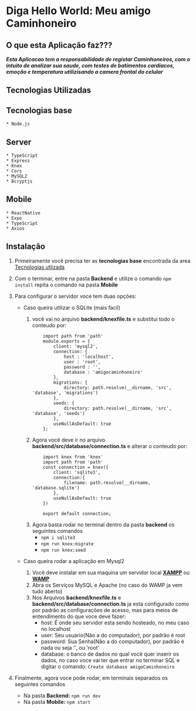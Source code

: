# Diga Hello World: **Meu amigo Caminhoneiro**
## O que esta Aplicação faz???
***Esta Aplicacao tem a responsabilidade de registar Caminhoneiros, com o intuito de analizar sua saude, com testes de batimentos cardiacos, emoção e temperatura utilizisando a camera frontal do celular*** 

## **Tecnologias Utilizadas**
## Tecnologias base
    * Node.js
    
## Server
    * TypeScript      
    * Express
    * Knex
    * Cors
    * MySQL2
    * Bcryptjs
    
## Mobile
    * ReactNative
    * Expo
    * TypeScript 
    * Axios

## Instalação
1. Primeiramente você precisa ter as **tecnologias base** encontrada da area [Tecnologias utlizada](#tecnologias-utilizadas)
2. Com o terminar, entre na pasta **Backend** e utilize o comando ```npm install``` repita o comando na pasta **Mobile**
3. Para configurar o servidor voce tem duas opções: 
   * Caso queira utilizar o SQLite (mais facil)
        1. você vai no arquivo **backend/knexfile.ts** e substitui todo o conteudo por:
            ``` 
                import path from 'path'
                module.exports = {
                    client: 'mysql2',
                    connection: {
                        host : 'localhost',
                        user : 'root',
                        password : '',
                        database : 'amigocaminhoneiro'
                    },
                    migrations: {
                        directory: path.resolve(__dirname, 'src', 'database', 'migrations')
                    },
                    seeds: {
                        directory: path.resolve(__dirname, 'src', 'database', 'seeds')
                    },
                    useNullAsDefault: true
                }; 
            ```
        2. Agora você deve ir no arquivo **backend/src/database/connection.ts** e alterar o conteudo por:
            ```
                import knex from 'knex'
                import path from 'path'
                const connection = knex({
                    client: 'sqlite3',
                    connection:{
                        filename: path.resolve(__dirname, 'database.sqlite')
                    },
                    useNullAsDefault: true
                })
                
                export default connection;
            ```
        3. Agora basta rodar no terminal dentro da pasta **backend** os  seguintes comandos
            * ```npm i sqlite3 ```
            * ```npm run knex:migrate ```
            * ```npm run knex:seed ```
         
    * Caso queira rodar a aplicação em Mysql2
        1. Você deve instalar em sua maquina um servidor local [**XAMPP**](https://www.apachefriends.org/pt_br/index.html) ou [**WAMP**](https://www.wampserver.com/en/)
        2. Abra os Serviços MySQL e Apache (no caso do WAMP ja vem tudo aberto)
        3. Nos Arquivos **backend/knexfile.ts** e **backend/src/database/connection.ts** ja esta configurado como por padrão as configurações de acesso, mas para meios de entendimento do que voce deve fazer:
            * host: É onde seu servidor esta sendo hosteado, no meu caso no localhost
            * user: Seu usuario(Não a do computador), por padrão é root
            * password: Sua Senha(Não a do computador), por padrão é nada ou seja '', ou 'root'
            * database: o banco de dados no qual você quer inserir os dados, no caso voce vai ter que entrar no terminar SQL e digitar o comando: ```Create database amigoCaminhoneiro```
        
4. Finalmente, agora voce pode rodar, em terminais separados os seguintes comandos
    * Na pasta **Backend:** ```npm run dev```
    * Na pasta **Mobile:** ```npm start```
